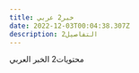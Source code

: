 ```yaml
---
title: خبر2 عربي
date: 2022-12-03T00:04:38.307Z
description: التفاصيل2
---
```

محتويات2 الخبر العربي